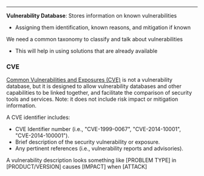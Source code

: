 - - -
**Vulnerability Database**: Stores information on known vulnerabilities
- Assigning them identification, known reasons, and mitigation if known

We need a common taxonomy to classify and talk about vulnerabilities
- This will help in using solutions that are already available

### CVE
[Common Vulnerabilities and Exposures (CVE)](https://cve.mitre.org/) is not a vulnerability database, but it is designed to allow vulnerability databases and other capabilities to be linked together, and facilitate the comparison of security tools and services. Note: it does not include risk impact or mitigation information.

A CVE identifier includes:
- CVE Identifier number (i.e., "CVE-1999-0067", "CVE-2014-10001", "CVE-2014-100001").
- Brief description of the security vulnerability or exposure.
- Any pertinent references (i.e., vulnerability reports and advisories).

A vulnerability description looks something like
[PROBLEM TYPE] in [PRODUCT/VERSION] causes [IMPACT] when [ATTACK]


